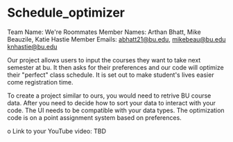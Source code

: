 # Schedule_optimizer
Team Name: We're Roommates
Member Names: Arthan Bhatt, Mike Beauzile, Katie Hastie
Member Emails: abhatt21@bu.edu, mikebeau@bu.edu knhastie@bu.edu

Our project allows users to input the courses they want to take next semester at bu. 
It then asks for their preferences and our code will optimize their "perfect" class schedule.
It is set out to make student's lives easier come registration time.

To create a project similar to ours, you would need to retrive BU course data. After you need to 
decide how to sort your data to interact with your code. The UI needs to be compatible with your
data types. The optimization code is on a point assignment system based on preferences.

o Link to your YouTube video: TBD
